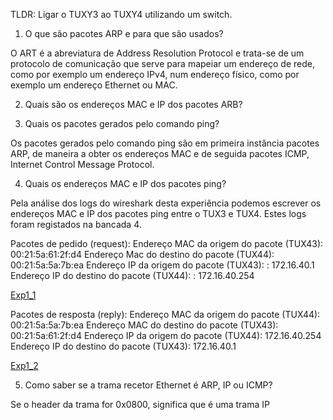 TLDR: Ligar o TUXY3 ao TUXY4 utilizando um switch.

1. O que são pacotes ARP e para que são usados?

O ART é a abreviatura de Address Resolution Protocol e trata-se de um protocolo de comunicação que serve para mapeiar um endereço de rede, como por exemplo um endereço IPv4, num endereço físico, como por exemplo um endereço Ethernet ou MAC.

2. Quais são os endereços MAC e IP dos pacotes ARB?

3. Quais os pacotes gerados pelo comando ping?

Os pacotes gerados pelo comando ping são em primeira instância pacotes ARP, de maneira a obter os endereços MAC e de seguida pacotes ICMP, Internet Control Message Protocol.

4. Quais os endereços MAC e IP dos pacotes ping?

Pela análise dos logs do wireshark desta experiência podemos escrever os endereços MAC e IP dos pacotes ping entre o TUX3 e TUX4. Estes logs foram registados na bancada 4.

Pacotes de pedido (request):
Endereço MAC da origem do pacote (TUX43): 00:21:5a:61:2f:d4
Endereço Mac do destino do pacote (TUX44): 00:21:5a:5a:7b:ea
Endereço IP da origem do pacote (TUX43): :
172.16.40.1
Endereço IP do destino do pacote (TUX44): :
172.16.40.254

[Exp1_1](https://github.com/MechJM/trabalhoRCOM/tree/master/TP2/docs/logs/exp1_1.png)

Pacotes de resposta (reply):
Endereço MAC da origem do pacote (TUX44): 00:21:5a:5a:7b:ea
Endereço MAC do destino do pacote (TUX43):
00:21:5a:61:2f:d4
Endereço IP da origem do pacote (TUX44):
172.16.40.254
Endereço IP do destino do pacote (TUX43):
172.16.40.1

[Exp1_2](https://github.com/MechJM/trabalhoRCOM/tree/master/TP2/docs/logs/exp1_2.png)

5. Como saber se a trama recetor Ethernet é ARP, IP ou ICMP?

Se o header da trama for 0x0800, significa que é uma trama IP